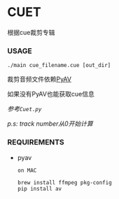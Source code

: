 CUET
====

根据cue裁剪专辑

### USAGE

`./main cue_filename.cue [out_dir]`

裁剪音频文件依赖[PyAV](https://github.com/mikeboers/PyAV)

如果没有PyAV也能获取cue信息

*参考`Cuet.py`*

*p.s: track number从0开始计算*

### REQUIREMENTS

- pyav
    ```
    on MAC

    brew install ffmpeg pkg-config
    pip install av
    ```
